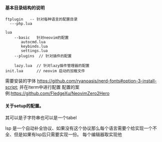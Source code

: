 #### 基本目录结构的说明


```text
ftplugin   -- 针对每种语言的配置目录
  ---php.lua

lua
    --basic   针对neovim的配置
       autocmd.lua
       keybinds.lua
       settings.lua
    --plugins  // 针对插件的配置

    lazy.lua  // 针对lazy插件管理器的配置
init.lua      // neovim 启动的加载文件

```

需要安装的字体
https://github.com/ryanoasis/nerd-fonts#option-3-install-script;
并在iterm中进行配置
配置的案例:https://github.com/FledgeXu/NeovimZero2Hero

#### 关于setup的配置。 
其可以是子字符串也可以是一个tabel

lsp 是一个自动补全协议、如果没有这个协议那么每个语言需要个给实现一个不全、但是如果有lsp后只需要实现一份。
每个编辑器取实现他
